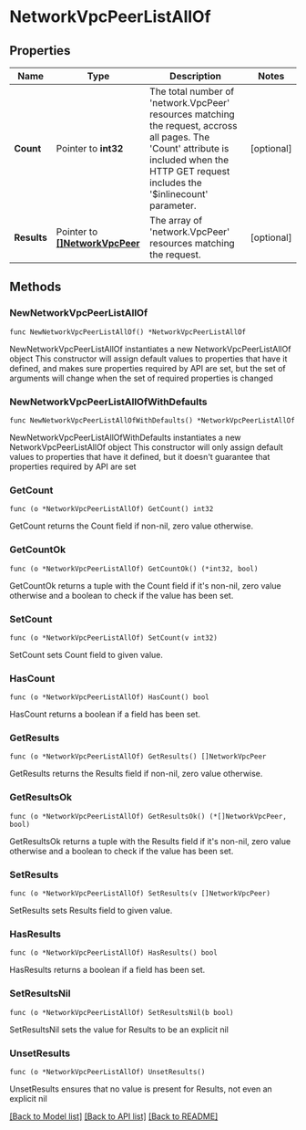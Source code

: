 # NetworkVpcPeerListAllOf

## Properties

Name | Type | Description | Notes
------------ | ------------- | ------------- | -------------
**Count** | Pointer to **int32** | The total number of &#39;network.VpcPeer&#39; resources matching the request, accross all pages. The &#39;Count&#39; attribute is included when the HTTP GET request includes the &#39;$inlinecount&#39; parameter. | [optional] 
**Results** | Pointer to [**[]NetworkVpcPeer**](NetworkVpcPeer.md) | The array of &#39;network.VpcPeer&#39; resources matching the request. | [optional] 

## Methods

### NewNetworkVpcPeerListAllOf

`func NewNetworkVpcPeerListAllOf() *NetworkVpcPeerListAllOf`

NewNetworkVpcPeerListAllOf instantiates a new NetworkVpcPeerListAllOf object
This constructor will assign default values to properties that have it defined,
and makes sure properties required by API are set, but the set of arguments
will change when the set of required properties is changed

### NewNetworkVpcPeerListAllOfWithDefaults

`func NewNetworkVpcPeerListAllOfWithDefaults() *NetworkVpcPeerListAllOf`

NewNetworkVpcPeerListAllOfWithDefaults instantiates a new NetworkVpcPeerListAllOf object
This constructor will only assign default values to properties that have it defined,
but it doesn't guarantee that properties required by API are set

### GetCount

`func (o *NetworkVpcPeerListAllOf) GetCount() int32`

GetCount returns the Count field if non-nil, zero value otherwise.

### GetCountOk

`func (o *NetworkVpcPeerListAllOf) GetCountOk() (*int32, bool)`

GetCountOk returns a tuple with the Count field if it's non-nil, zero value otherwise
and a boolean to check if the value has been set.

### SetCount

`func (o *NetworkVpcPeerListAllOf) SetCount(v int32)`

SetCount sets Count field to given value.

### HasCount

`func (o *NetworkVpcPeerListAllOf) HasCount() bool`

HasCount returns a boolean if a field has been set.

### GetResults

`func (o *NetworkVpcPeerListAllOf) GetResults() []NetworkVpcPeer`

GetResults returns the Results field if non-nil, zero value otherwise.

### GetResultsOk

`func (o *NetworkVpcPeerListAllOf) GetResultsOk() (*[]NetworkVpcPeer, bool)`

GetResultsOk returns a tuple with the Results field if it's non-nil, zero value otherwise
and a boolean to check if the value has been set.

### SetResults

`func (o *NetworkVpcPeerListAllOf) SetResults(v []NetworkVpcPeer)`

SetResults sets Results field to given value.

### HasResults

`func (o *NetworkVpcPeerListAllOf) HasResults() bool`

HasResults returns a boolean if a field has been set.

### SetResultsNil

`func (o *NetworkVpcPeerListAllOf) SetResultsNil(b bool)`

 SetResultsNil sets the value for Results to be an explicit nil

### UnsetResults
`func (o *NetworkVpcPeerListAllOf) UnsetResults()`

UnsetResults ensures that no value is present for Results, not even an explicit nil

[[Back to Model list]](../README.md#documentation-for-models) [[Back to API list]](../README.md#documentation-for-api-endpoints) [[Back to README]](../README.md)


